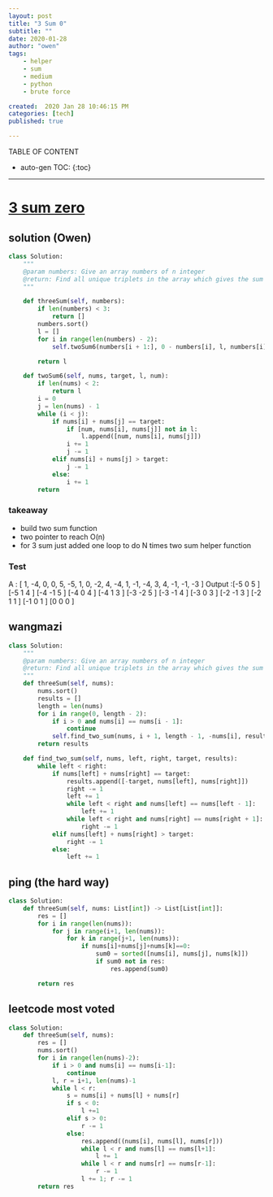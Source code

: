 ```yaml
---
layout: post
title: "3 Sum 0"
subtitle: ""
date: 2020-01-28
author: "owen"
tags: 
    - helper
    - sum
    - medium
    - python
    - brute force

created:  2020 Jan 28 10:46:15 PM
categories: [tech]
published: true

---
```


TABLE OF CONTENT

* auto-gen TOC:
{:toc}

- - -

# [3 sum zero](https://www.interviewbit.com/problems/3-sum-zero/)

## solution (Owen) 

```python
class Solution:
    """
    @param numbers: Give an array numbers of n integer
    @return: Find all unique triplets in the array which gives the sum of zero.
    """

    def threeSum(self, numbers):
        if len(numbers) < 3:
            return []
        numbers.sort()
        l = []
        for i in range(len(numbers) - 2):
            self.twoSum6(numbers[i + 1:], 0 - numbers[i], l, numbers[i])

        return l

    def twoSum6(self, nums, target, l, num):
        if len(nums) < 2:
            return l
        i = 0
        j = len(nums) - 1
        while (i < j):
            if nums[i] + nums[j] == target:
                if [num, nums[i], nums[j]] not in l:
                    l.append([num, nums[i], nums[j]])
                i += 1
                j -= 1
            elif nums[i] + nums[j] > target:
                j -= 1
            else:
                i += 1
        return 
```
### takeaway 

- build two sum function 
- two pointer to reach O(n) 
- for 3 sum just added one loop to do N times two sum helper function 

### Test
A : [ 1, -4, 0, 0, 5, -5, 1, 0, -2, 4, -4, 1, -1, -4, 3, 4, -1, -1, -3 ]
Output :[-5 0 5 ] [-5 1 4 ] [-4 -1 5 ] [-4 0 4 ] [-4 1 3 ] [-3 -2 5 ] [-3 -1 4 ] [-3 0 3 ] [-2 -1 3 ] [-2 1 1 ] [-1 0 1 ] [0 0 0 ] 

## wangmazi

```python
class Solution:
    """
    @param numbers: Give an array numbers of n integer
    @return: Find all unique triplets in the array which gives the sum of zero.
    """
    def threeSum(self, nums):
        nums.sort()
        results = []
        length = len(nums)
        for i in range(0, length - 2):
            if i > 0 and nums[i] == nums[i - 1]:
                continue
            self.find_two_sum(nums, i + 1, length - 1, -nums[i], results)
        return results

    def find_two_sum(self, nums, left, right, target, results):
        while left < right:
            if nums[left] + nums[right] == target:
                results.append([-target, nums[left], nums[right]])
                right -= 1
                left += 1
                while left < right and nums[left] == nums[left - 1]:
                    left += 1
                while left < right and nums[right] == nums[right + 1]:
                    right -= 1
            elif nums[left] + nums[right] > target:
                right -= 1
            else:
                left += 1
```


## ping (the hard way)

```python
class Solution:
    def threeSum(self, nums: List[int]) -> List[List[int]]:
        res = []
        for i in range(len(nums)):
            for j in range(i+1, len(nums)):
                for k in range(j+1, len(nums)):
                    if nums[i]+nums[j]+nums[k]==0:
                        sum0 = sorted([nums[i], nums[j], nums[k]])
                        if sum0 not in res:
                            res.append(sum0)

        return res
```

## leetcode most voted

```python
class Solution:
    def threeSum(self, nums):
        res = []
        nums.sort()
        for i in range(len(nums)-2):
            if i > 0 and nums[i] == nums[i-1]:
                continue
            l, r = i+1, len(nums)-1
            while l < r:
                s = nums[i] + nums[l] + nums[r]
                if s < 0:
                    l +=1
                elif s > 0:
                    r -= 1
                else:
                    res.append((nums[i], nums[l], nums[r]))
                    while l < r and nums[l] == nums[l+1]:
                        l += 1
                    while l < r and nums[r] == nums[r-1]:
                        r -= 1
                    l += 1; r -= 1
        return res
```

